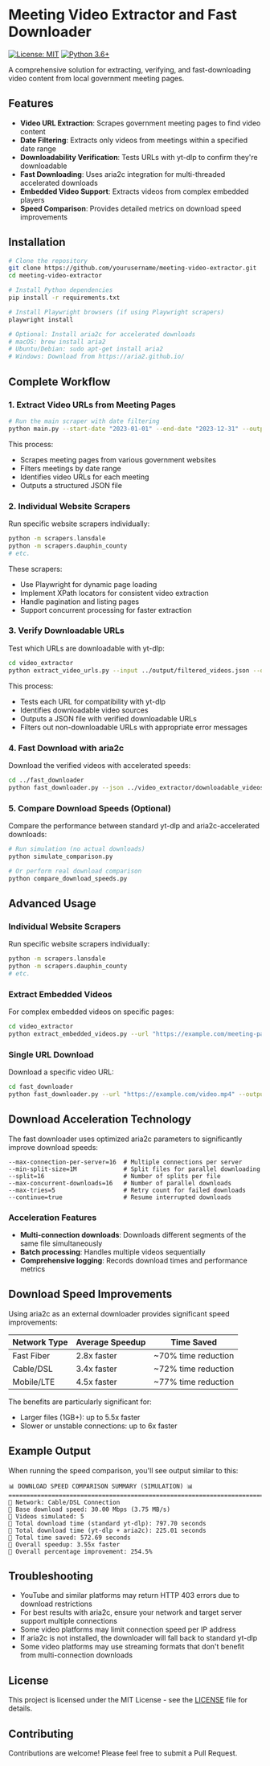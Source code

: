 # Meeting Video Extractor and Fast Downloader

[![License: MIT](https://img.shields.io/badge/License-MIT-blue.svg)](https://opensource.org/licenses/MIT)
[![Python 3.6+](https://img.shields.io/badge/python-3.6+-blue.svg)](https://www.python.org/downloads/)

A comprehensive solution for extracting, verifying, and fast-downloading video content from local government meeting pages.

## Features

- **Video URL Extraction**: Scrapes government meeting pages to find video content
- **Date Filtering**: Extracts only videos from meetings within a specified date range
- **Downloadability Verification**: Tests URLs with yt-dlp to confirm they're downloadable
- **Fast Downloading**: Uses aria2c integration for multi-threaded accelerated downloads
- **Embedded Video Support**: Extracts videos from complex embedded players
- **Speed Comparison**: Provides detailed metrics on download speed improvements

## Installation

```bash
# Clone the repository
git clone https://github.com/yourusername/meeting-video-extractor.git
cd meeting-video-extractor

# Install Python dependencies
pip install -r requirements.txt

# Install Playwright browsers (if using Playwright scrapers)
playwright install

# Optional: Install aria2c for accelerated downloads
# macOS: brew install aria2
# Ubuntu/Debian: sudo apt-get install aria2
# Windows: Download from https://aria2.github.io/
```

## Complete Workflow

### 1. Extract Video URLs from Meeting Pages

```bash
# Run the main scraper with date filtering
python main.py --start-date "2023-01-01" --end-date "2023-12-31" --output output/filtered_videos.json
```

This process:
- Scrapes meeting pages from various government websites
- Filters meetings by date range
- Identifies video URLs for each meeting
- Outputs a structured JSON file

### 2. Individual Website Scrapers

Run specific website scrapers individually:

```bash
python -m scrapers.lansdale
python -m scrapers.dauphin_county
# etc.
```

These scrapers:
- Use Playwright for dynamic page loading
- Implement XPath locators for consistent video extraction
- Handle pagination and listing pages
- Support concurrent processing for faster extraction

### 3. Verify Downloadable URLs

Test which URLs are downloadable with yt-dlp:

```bash
cd video_extractor
python extract_video_urls.py --input ../output/filtered_videos.json --output downloadable_videos.json
```

This process:
- Tests each URL for compatibility with yt-dlp
- Identifies downloadable video sources
- Outputs a JSON file with verified downloadable URLs
- Filters out non-downloadable URLs with appropriate error messages

### 4. Fast Download with aria2c

Download the verified videos with accelerated speeds:

```bash
cd ../fast_downloader
python fast_downloader.py --json ../video_extractor/downloadable_videos.json --output-dir downloads
```

### 5. Compare Download Speeds (Optional)

Compare the performance between standard yt-dlp and aria2c-accelerated downloads:

```bash
# Run simulation (no actual downloads)
python simulate_comparison.py

# Or perform real download comparison
python compare_download_speeds.py
```

## Advanced Usage

### Individual Website Scrapers

Run specific website scrapers individually:

```bash
python -m scrapers.lansdale
python -m scrapers.dauphin_county
# etc.
```

### Extract Embedded Videos

For complex embedded videos on specific pages:

```bash
cd video_extractor
python extract_embedded_videos.py --url "https://example.com/meeting-page"
```

### Single URL Download

Download a specific video URL:

```bash
cd fast_downloader
python fast_downloader.py --url "https://example.com/video.mp4" --output-dir downloads
```

## Download Acceleration Technology

The fast downloader uses optimized aria2c parameters to significantly improve download speeds:

```
--max-connection-per-server=16  # Multiple connections per server
--min-split-size=1M             # Split files for parallel downloading
--split=16                      # Number of splits per file
--max-concurrent-downloads=16   # Number of parallel downloads
--max-tries=5                   # Retry count for failed downloads
--continue=true                 # Resume interrupted downloads
```

### Acceleration Features

- **Multi-connection downloads**: Downloads different segments of the same file simultaneously
- **Batch processing**: Handles multiple videos sequentially
- **Comprehensive logging**: Records download times and performance metrics

## Download Speed Improvements

Using aria2c as an external downloader provides significant speed improvements:

| Network Type | Average Speedup | Time Saved |
|--------------|----------------|------------|
| Fast Fiber   | 2.8x faster    | ~70% time reduction |
| Cable/DSL    | 3.4x faster    | ~72% time reduction |
| Mobile/LTE   | 4.5x faster    | ~77% time reduction |

The benefits are particularly significant for:
- Larger files (1GB+): up to 5.5x faster
- Slower or unstable connections: up to 6x faster

## Example Output

When running the speed comparison, you'll see output similar to this:

```
📊 DOWNLOAD SPEED COMPARISON SUMMARY (SIMULATION) 📊
================================================================================
🔹 Network: Cable/DSL Connection
🔹 Base download speed: 30.00 Mbps (3.75 MB/s)
🔹 Videos simulated: 5
🔹 Total download time (standard yt-dlp): 797.70 seconds
🔹 Total download time (yt-dlp + aria2c): 225.01 seconds
🔹 Total time saved: 572.69 seconds
🔹 Overall speedup: 3.55x faster
🔹 Overall percentage improvement: 254.5%
```

## Troubleshooting

- YouTube and similar platforms may return HTTP 403 errors due to download restrictions
- For best results with aria2c, ensure your network and target server support multiple connections
- Some video platforms may limit connection speed per IP address
- If aria2c is not installed, the downloader will fall back to standard yt-dlp
- Some video platforms may use streaming formats that don't benefit from multi-connection downloads

## License

This project is licensed under the MIT License - see the [LICENSE](LICENSE) file for details.

## Contributing

Contributions are welcome! Please feel free to submit a Pull Request.
